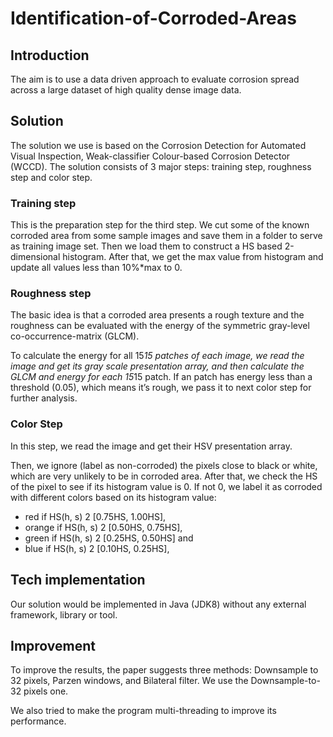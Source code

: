 # Identification-of-Corroded-Areas

## Introduction

The aim is to use a data driven approach to evaluate corrosion spread across a large dataset of high quality dense image data.

## Solution

The solution we use is based on the Corrosion Detection for Automated Visual Inspection, Weak-classifier Colour-based Corrosion Detector (WCCD).  The solution consists of 3 major steps: training step, roughness step and color step.

### Training step

This is the preparation step for the third step. We cut some of the known corroded area from some sample images and save them in a folder to serve as training image set. Then we load them to construct a HS based 2-dimensional histogram.  After that, we get the max value from histogram and update all values less than 10%*max to 0. 

### Roughness step

The basic idea is that a corroded area presents a rough texture and the roughness can be evaluated with the energy of the symmetric gray-level co-occurrence-matrix (GLCM). 

To calculate the energy for all 15*15 patches of each image, we read the image and get its gray scale presentation array, and then calculate the GLCM and energy for each 15*15 patch. If an patch has energy less than a threshold (0.05), which means it’s rough, we pass it to next color step for further analysis. 

### Color Step

In this step, we read the image and get their HSV presentation array. 

Then, we ignore (label as non-corroded) the pixels close to black or white, which are very unlikely to be in corroded area.
After that, we check the HS of the pixel to see if its histogram value is 0. If not 0, we label it as corroded with different colors based on its histogram value:

* red if HS(h, s) 2 [0.75HS, 1.00HS],
* orange if HS(h, s) 2 [0.50HS, 0.75HS],
* green if HS(h, s) 2 [0.25HS, 0.50HS] and
* blue if HS(h, s) 2 [0.10HS, 0.25HS],

## Tech implementation

Our solution would be implemented in Java (JDK8) without any external framework, library or tool. 

## Improvement 

To improve the results, the paper suggests three methods: Downsample to 32 pixels, Parzen windows, and Bilateral filter. We use the Downsample-to-32 pixels one.  

We also tried to make the program multi-threading to improve its performance. 
